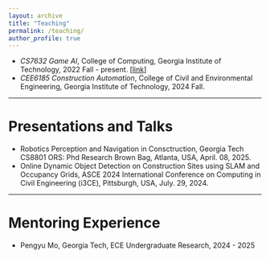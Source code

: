 ```yaml
---
layout: archive
title: "Teaching"
permalink: /teaching/
author_profile: true
---
```






- *CS7632 Game AI*, College of Computing, Georgia Institute of Technology, 2022 Fall - present. [[link](https://omscs.gatech.edu/cs-7632-game-ai)]
- *CEE6185 Construction Automation*, College of Civil and Environmental Engineering, Georgia Institute of Technology, 2024 Fall.





------

# Presentations and Talks

- Robotics Perception and Navigation in Consctruction, Georgia Tech CS8801 ORS: Phd Research Brown Bag, Atlanta, USA, April. 08, 2025.
- Online Dynamic Object Detection on Construction Sites using SLAM and Occupancy Grids, ASCE 2024 International Conference on Computing in Civil Engineering (i3CE), Pittsburgh, USA, July. 29, 2024.






------

# Mentoring Experience

- Pengyu Mo, Georgia Tech, ECE Undergraduate Research, 2024 - 2025

